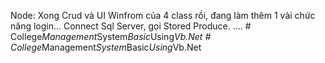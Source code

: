 Node: Xong Crud và UI Winfrom của 4 class rồi, đang làm thêm 1 vài chức năng login...
Connect Sql Server, gọi Stored Produce.
....
#   C o l l e g e _ M a n a g e m e n t _ S y s t e m _ B a s i c _ U s i n g _ V b . N e t  
 #   C o l l e g e _ M a n a g e m e n t _ S y s t e m _ B a s i c _ U s i n g _ V b . N e t  
 